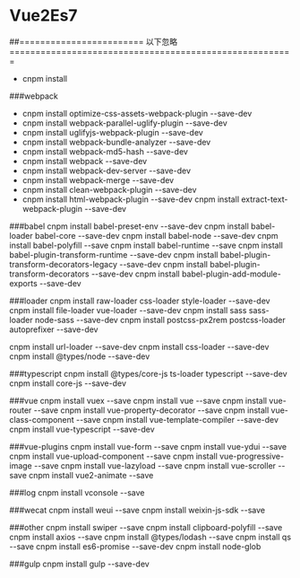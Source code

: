 # Vue2Es7









##======================== 以下忽略 =======================================================
- cnpm install

###webpack
- cnpm install  optimize-css-assets-webpack-plugin            --save-dev
- cnpm install  webpack-parallel-uglify-plugin                --save-dev
- cnpm install  uglifyjs-webpack-plugin                       --save-dev
- cnpm install  webpack-bundle-analyzer                       --save-dev
- cnpm install  webpack-md5-hash                              --save-dev
- cnpm install  webpack                                       --save-dev
- cnpm install  webpack-dev-server                            --save-dev
- cnpm install  webpack-merge                                 --save-dev
- cnpm install  clean-webpack-plugin                          --save-dev
- cnpm install  html-webpack-plugin                           --save-dev
  cnpm install  extract-text-webpack-plugin                   --save-dev

###babel
cnpm install  babel-preset-env                              --save-dev
cnpm install  babel-loader babel-core                       --save-dev
cnpm install  babel-node                                     --save-dev
cnpm install  babel-polyfill --save
cnpm install  babel-runtime --save
cnpm install  babel-plugin-transform-runtime                 --save-dev
cnpm install  babel-plugin-transform-decorators-legacy       --save-dev
cnpm install  babel-plugin-transform-decorators              --save-dev
cnpm install  babel-plugin-add-module-exports                --save-dev

###loader
cnpm install  raw-loader css-loader  style-loader           --save-dev
cnpm install  file-loader vue-loader                        --save-dev
cnpm install  sass sass-loader node-sass                    --save-dev
cnpm install  postcss-px2rem  postcss-loader autoprefixer   --save-dev

cnpm install  url-loader                                    --save-dev
cnpm install  css-loader                                    --save-dev
cnpm install  @types/node                                   --save-dev



###typescript
cnpm install  @types/core-js ts-loader typescript           --save-dev
cnpm install  core-js                                       --save-dev


###vue
cnpm install  vuex                                          --save
cnpm install  vue                                           --save
cnpm install  vue-router                                    --save
cnpm install  vue-property-decorator                        --save
cnpm install  vue-class-component                           --save
cnpm install  vue-template-compiler                         --save-dev
cnpm install  vue-typescript                                --save-dev

###vue-plugins
cnpm install  vue-form                                       --save
cnpm install  vue-ydui                                       --save
cnpm install  vue-upload-component                           --save
cnpm install  vue-progressive-image                          --save
cnpm install  vue-lazyload                                   --save
cnpm install  vue-scroller                                   --save
cnpm install  vue2-animate                                   --save


###log
cnpm install  vconsole                                       --save

###wecat
cnpm install  weui                                           --save
cnpm install  weixin-js-sdk                                  --save

###other
cnpm install  swiper                                         --save
cnpm install  clipboard-polyfill                             --save
cnpm install  axios                                          --save
cnpm install  @types/lodash                                  --save
cnpm install  qs                                             --save
cnpm install  es6-promise                                     --save-dev
cnpm install  node-glob

###gulp
cnpm install  gulp                                           --save-dev
